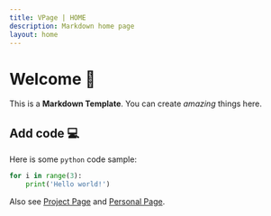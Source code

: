 ```yaml
---
title: VPage | HOME
description: Markdown home page
layout: home
---
```


# Welcome 👏
This is a **Markdown Template**. You can create _amazing_ things here.

## Add code 💻
<i-mi-attachment /> Here is some `python` code sample:
```python
for i in range(3):
    print('Hello world!')
```

Also see [Project Page](/demos/project) and [Personal Page](/demos/personal).
